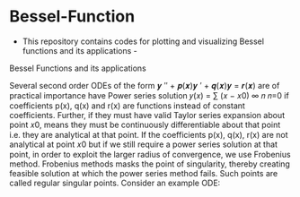 # Bessel-Function
- This repository contains codes for plotting and visualizing Bessel functions and its applications -

Bessel Functions and its applications

Several second order ODEs of the form 𝒚
′′ + 𝒑(𝒙)𝒚
′ + 𝒒(𝒙)𝒚 = 𝒓(𝒙) are of 
practical importance have Power series solution 𝑦(𝑥) = ∑ (𝑥 − 𝑥0)
∞ 𝑛
𝑛=0
if 
coefficients p(x), q(x) and r(x) are functions instead of constant coefficients. 
Further, if they must have valid Taylor series expansion about point 𝑥0, means they 
must be continuously differentiable about that point i.e. they are analytical at that 
point.
If the coefficients p(x), q(x), r(x) are not analytical at point 𝑥0 but if we still require 
a power series solution at that point, in order to exploit the larger radius of 
convergence, we use Frobenius method. Frobenius methods masks the point of 
singularity, thereby creating feasible solution at which the power series method 
fails. Such points are called regular singular points.
Consider an example ODE:
